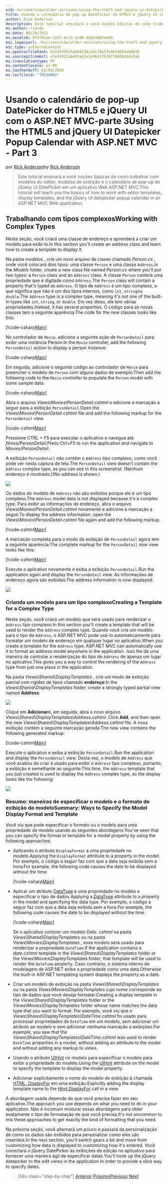 ```yaml
---
uid: mvc/overview/older-versions/using-the-html5-and-jquery-ui-datepicker-popup-calendar-with-aspnet-mvc/using-the-html5-and-jquery-ui-datepicker-popup-calendar-with-aspnet-mvc-part-3
title: Usando o calendário de pop-up DatePicker do HTML5 e jQuery UI com o ASP.NET MVC-parte 3 | Microsoft Docs
author: Rick-Anderson
description: Este tutorial ensinará a você noções básicas de como trabalhar com modelos do editor, modelos de exibição e o calendário de pop-up do jQuery UI DatePicker em um ASP.NET MV...
ms.author: riande
ms.date: 08/29/2011
ms.assetid: 8f5f91ae-12d7-4cf3-ac09-4bb53d07ee60
msc.legacyurl: /mvc/overview/older-versions/using-the-html5-and-jquery-ui-datepicker-popup-calendar-with-aspnet-mvc/using-the-html5-and-jquery-ui-datepicker-popup-calendar-with-aspnet-mvc-part-3
msc.type: authoredcontent
ms.openlocfilehash: b3249397e54e64538c4dc78e5fe8b94656e8962b
ms.sourcegitcommit: e7e91932a6e91a63e2e46417626f39d6b244a3ab
ms.translationtype: MT
ms.contentlocale: pt-BR
ms.lasthandoff: 03/06/2020
ms.locfileid: "78538902"
---
```

# <a name="using-the-html5-and-jquery-ui-datepicker-popup-calendar-with-aspnet-mvc---part-3"></a><span data-ttu-id="0b17a-103">Usando o calendário de pop-up DatePicker do HTML5 e jQuery UI com o ASP.NET MVC-parte 3</span><span class="sxs-lookup"><span data-stu-id="0b17a-103">Using the HTML5 and jQuery UI Datepicker Popup Calendar with ASP.NET MVC - Part 3</span></span>

<span data-ttu-id="0b17a-104">por [Rick Anderson](https://twitter.com/RickAndMSFT)</span><span class="sxs-lookup"><span data-stu-id="0b17a-104">by [Rick Anderson](https://twitter.com/RickAndMSFT)</span></span>

> <span data-ttu-id="0b17a-105">Este tutorial ensinará a você noções básicas de como trabalhar com modelos do editor, modelos de exibição e o calendário de pop-up do jQuery UI DatePicker em um aplicativo Web ASP.NET MVC.</span><span class="sxs-lookup"><span data-stu-id="0b17a-105">This tutorial will teach you the basics of how to work with editor templates, display templates, and the jQuery UI datepicker popup calendar in an ASP.NET MVC Web application.</span></span>

## <a name="working-with-complex-types"></a><span data-ttu-id="0b17a-106">Trabalhando com tipos complexos</span><span class="sxs-lookup"><span data-stu-id="0b17a-106">Working with Complex Types</span></span>

<span data-ttu-id="0b17a-107">Nesta seção, você criará uma classe de endereço e aprenderá a criar um modelo para exibi-lo.</span><span class="sxs-lookup"><span data-stu-id="0b17a-107">In this section you'll create an address class and learn how to create a template to display it.</span></span>

<span data-ttu-id="0b17a-108">Na pasta *modelos* , crie um novo arquivo de classe chamado *Person.cs* , onde você colocará dois tipos: uma classe `Person` e uma classe `Address`.</span><span class="sxs-lookup"><span data-stu-id="0b17a-108">In the *Models* folder, create a new class file named *Person.cs* where you'll put two types: a `Person` class and an `Address` class.</span></span> <span data-ttu-id="0b17a-109">A classe `Person` conterá uma propriedade que é digitada como `Address`.</span><span class="sxs-lookup"><span data-stu-id="0b17a-109">The `Person` class will contain a property that's typed as `Address`.</span></span> <span data-ttu-id="0b17a-110">O tipo de `Address` é um tipo complexo, o que significa que não é um dos tipos internos, como `int`, `string`ou `double`.</span><span class="sxs-lookup"><span data-stu-id="0b17a-110">The `Address` type is a complex type, meaning it's not one of the built-in types like `int`, `string`, or `double`.</span></span> <span data-ttu-id="0b17a-111">Em vez disso, ele tem várias propriedades.</span><span class="sxs-lookup"><span data-stu-id="0b17a-111">Instead, it has several properties.</span></span> <span data-ttu-id="0b17a-112">O código para as novas classes tem a seguinte aparência:</span><span class="sxs-lookup"><span data-stu-id="0b17a-112">The code for the new classes looks like this:</span></span>

[!code-csharp[Main](using-the-html5-and-jquery-ui-datepicker-popup-calendar-with-aspnet-mvc-part-3/samples/sample1.cs)]

<span data-ttu-id="0b17a-113">No controlador de `Movie`, adicione a seguinte ação de `PersonDetail` para exibir uma instância Person:</span><span class="sxs-lookup"><span data-stu-id="0b17a-113">In the `Movie` controller, add the following `PersonDetail` action to display a person instance:</span></span>

[!code-csharp[Main](using-the-html5-and-jquery-ui-datepicker-popup-calendar-with-aspnet-mvc-part-3/samples/sample2.cs)]

<span data-ttu-id="0b17a-114">Em seguida, adicione o seguinte código ao controlador de `Movie` para preencher o modelo de `Person` com alguns dados de exemplo:</span><span class="sxs-lookup"><span data-stu-id="0b17a-114">Then add the following code to the `Movie` controller to populate the `Person` model with some sample data:</span></span>

[!code-csharp[Main](using-the-html5-and-jquery-ui-datepicker-popup-calendar-with-aspnet-mvc-part-3/samples/sample3.cs)]

<span data-ttu-id="0b17a-115">Abra o arquivo *Views\Movies\PersonDetail.cshtml* e adicione a marcação a seguir para a exibição `PersonDetail`.</span><span class="sxs-lookup"><span data-stu-id="0b17a-115">Open the *Views\Movies\PersonDetail.cshtml* file and add the following markup for the `PersonDetail` view.</span></span>

[!code-cshtml[Main](using-the-html5-and-jquery-ui-datepicker-popup-calendar-with-aspnet-mvc-part-3/samples/sample4.cshtml)]

<span data-ttu-id="0b17a-116">Pressione CTRL + F5 para executar o aplicativo e navegue até *filmes/PersonDetail*.</span><span class="sxs-lookup"><span data-stu-id="0b17a-116">Press Ctrl+F5 to run the application and navigate to *Movies/PersonDetail*.</span></span>

<span data-ttu-id="0b17a-117">A exibição `PersonDetail` não contém o `Address` tipo complexo, como você pode ver nesta captura de tela.</span><span class="sxs-lookup"><span data-stu-id="0b17a-117">The `PersonDetail` view doesn't contain the `Address` complex type, as you can see in this screenshot.</span></span> <span data-ttu-id="0b17a-118">(Nenhum endereço é mostrado.)</span><span class="sxs-lookup"><span data-stu-id="0b17a-118">(No address is shown.)</span></span>

![](using-the-html5-and-jquery-ui-datepicker-popup-calendar-with-aspnet-mvc-part-3/_static/image1.png)

<span data-ttu-id="0b17a-119">Os dados do modelo de `Address` não são exibidos porque ele é um tipo complexo.</span><span class="sxs-lookup"><span data-stu-id="0b17a-119">The `Address` model data is not displayed because it's a complex type.</span></span> <span data-ttu-id="0b17a-120">Para exibir as informações de endereço, abra o arquivo *Views\Movies\PersonDetail.cshtml* novamente e adicione a marcação a seguir.</span><span class="sxs-lookup"><span data-stu-id="0b17a-120">To display the address information, open the *Views\Movies\PersonDetail.cshtml* file again and add the following markup.</span></span>

[!code-cshtml[Main](using-the-html5-and-jquery-ui-datepicker-popup-calendar-with-aspnet-mvc-part-3/samples/sample5.cshtml)]

<span data-ttu-id="0b17a-121">A marcação completa para o modo de exibição de `PersonDetail` agora tem a seguinte aparência:</span><span class="sxs-lookup"><span data-stu-id="0b17a-121">The complete markup for the `PersonDetail` now view looks like this:</span></span>

[!code-cshtml[Main](using-the-html5-and-jquery-ui-datepicker-popup-calendar-with-aspnet-mvc-part-3/samples/sample6.cshtml)]

<span data-ttu-id="0b17a-122">Execute o aplicativo novamente e exiba a exibição `PersonDetail`.</span><span class="sxs-lookup"><span data-stu-id="0b17a-122">Run the application again and display the `PersonDetail` view.</span></span> <span data-ttu-id="0b17a-123">As informações de endereço agora são exibidas:</span><span class="sxs-lookup"><span data-stu-id="0b17a-123">The address information is now displayed:</span></span>

![](using-the-html5-and-jquery-ui-datepicker-popup-calendar-with-aspnet-mvc-part-3/_static/image2.png)

### <a name="creating-a-template-for-a-complex-type"></a><span data-ttu-id="0b17a-124">Criando um modelo para um tipo complexo</span><span class="sxs-lookup"><span data-stu-id="0b17a-124">Creating a Template for a Complex Type</span></span>

<span data-ttu-id="0b17a-125">Nesta seção, você criará um modelo que será usado para renderizar o `Address` tipo complexo.</span><span class="sxs-lookup"><span data-stu-id="0b17a-125">In this section you'll create a template that will be used to render the `Address` complex type.</span></span> <span data-ttu-id="0b17a-126">Quando você cria um modelo para o tipo de `Address`, o ASP.NET MVC pode usá-lo automaticamente para formatar um modelo de endereço em qualquer lugar no aplicativo.</span><span class="sxs-lookup"><span data-stu-id="0b17a-126">When you create a template for the `Address` type, ASP.NET MVC can automatically use it to format an address model anywhere in the application.</span></span> <span data-ttu-id="0b17a-127">Isso lhe dá uma maneira de controlar a renderização do tipo de `Address` de apenas um lugar no aplicativo.</span><span class="sxs-lookup"><span data-stu-id="0b17a-127">This gives you a way to control the rendering of the `Address` type from just one place in the application.</span></span>

<span data-ttu-id="0b17a-128">Na pasta *Views\Shared\DisplayTemplates* , crie um modo de exibição parcial com rigidez de tipos chamado **endereço**:</span><span class="sxs-lookup"><span data-stu-id="0b17a-128">In the *Views\Shared\DisplayTemplates* folder, create a strongly typed partial view named **Address**:</span></span>

![](using-the-html5-and-jquery-ui-datepicker-popup-calendar-with-aspnet-mvc-part-3/_static/image3.png)

<span data-ttu-id="0b17a-129">Clique em **Adicionar**e, em seguida, abra o novo arquivo *Views\Shared\DisplayTemplates\Address.cshtml* .</span><span class="sxs-lookup"><span data-stu-id="0b17a-129">Click **Add**, and then open the new *Views\Shared\DisplayTemplates\Address.cshtml* file.</span></span> <span data-ttu-id="0b17a-130">A nova exibição contém a seguinte marcação gerada:</span><span class="sxs-lookup"><span data-stu-id="0b17a-130">The new view contains the following generated markup:</span></span>

[!code-cshtml[Main](using-the-html5-and-jquery-ui-datepicker-popup-calendar-with-aspnet-mvc-part-3/samples/sample7.cshtml)]

<span data-ttu-id="0b17a-131">Execute o aplicativo e exiba a exibição `PersonDetail`.</span><span class="sxs-lookup"><span data-stu-id="0b17a-131">Run the application and display the `PersonDetail` view.</span></span> <span data-ttu-id="0b17a-132">Desta vez, o modelo de `Address` que você acabou de criar é usado para exibir o `Address` tipo complexo, portanto, a exibição é semelhante ao seguinte:</span><span class="sxs-lookup"><span data-stu-id="0b17a-132">This time, the `Address` template that you just created is used to display the `Address` complex type, so the display looks like the following:</span></span>

![](using-the-html5-and-jquery-ui-datepicker-popup-calendar-with-aspnet-mvc-part-3/_static/image4.png)

### <a name="summary-ways-to-specify-the-model-display-format-and-template"></a><span data-ttu-id="0b17a-133">Resumo: maneiras de especificar o modelo e o formato de exibição do modelo</span><span class="sxs-lookup"><span data-stu-id="0b17a-133">Summary: Ways to Specify the Model Display Format and Template</span></span>

<span data-ttu-id="0b17a-134">Você viu que pode especificar o formato ou o modelo para uma propriedade de modelo usando as seguintes abordagens:</span><span class="sxs-lookup"><span data-stu-id="0b17a-134">You've seen that you can specify the format or template for a model property by using the following approaches:</span></span>

- <span data-ttu-id="0b17a-135">Aplicando o atributo `DisplayFormat` a uma propriedade no modelo.</span><span class="sxs-lookup"><span data-stu-id="0b17a-135">Applying the `DisplayFormat` attribute to a property in the model.</span></span> <span data-ttu-id="0b17a-136">Por exemplo, o código a seguir faz com que a data seja exibida sem a hora:</span><span class="sxs-lookup"><span data-stu-id="0b17a-136">For example, the following code causes the date to be displayed without the time:</span></span>

    [!code-csharp[Main](using-the-html5-and-jquery-ui-datepicker-popup-calendar-with-aspnet-mvc-part-3/samples/sample8.cs)]
- <span data-ttu-id="0b17a-137">Aplicar um atributo [DataType](https://msdn.microsoft.com/library/system.componentmodel.dataannotations.datatype.aspx) a uma propriedade no modelo e especificar o tipo de dados.</span><span class="sxs-lookup"><span data-stu-id="0b17a-137">Applying a [DataType](https://msdn.microsoft.com/library/system.componentmodel.dataannotations.datatype.aspx) attribute to a property in the model and specifying the data type.</span></span> <span data-ttu-id="0b17a-138">Por exemplo, o código a seguir faz com que a data seja exibida sem a hora.</span><span class="sxs-lookup"><span data-stu-id="0b17a-138">For example, the following code causes the date to be displayed without the time.</span></span>

    [!code-csharp[Main](using-the-html5-and-jquery-ui-datepicker-popup-calendar-with-aspnet-mvc-part-3/samples/sample9.cs)]

    <span data-ttu-id="0b17a-139">Se o aplicativo contiver um modelo *Date. cshtml* na pasta *Views\Shared\DisplayTemplates* ou na pasta *Views\Movies\DisplayTemplates* , esse modelo será usado para renderizar a propriedade `DateTime`.</span><span class="sxs-lookup"><span data-stu-id="0b17a-139">If the application contains a *date.cshtml* template in the *Views\Shared\DisplayTemplates* folder or the *Views\Movies\DisplayTemplates* folder, that template will be used to render the `DateTime` property.</span></span> <span data-ttu-id="0b17a-140">Caso contrário, o sistema interno de modelagem de ASP.NET exibe a propriedade como uma data.</span><span class="sxs-lookup"><span data-stu-id="0b17a-140">Otherwise the built-in ASP.NET templating system displays the property as a date.</span></span>
- <span data-ttu-id="0b17a-141">Criar um modelo de exibição na pasta *Views\Shared\DisplayTemplates* ou na pasta *Views\Movies\DisplayTemplates* cujo nome corresponde ao tipo de dados que você deseja formatar.</span><span class="sxs-lookup"><span data-stu-id="0b17a-141">Creating a display template in the *Views\Shared\DisplayTemplates* folder or the *Views\Movies\DisplayTemplates* folder whose name matches the data type that you want to format.</span></span> <span data-ttu-id="0b17a-142">Por exemplo, você viu que o *Views\Shared\DisplayTemplates\DateTime.cshtml* foi usado para processar propriedades de `DateTime` em um modelo, sem adicionar um atributo ao modelo e sem adicionar nenhuma marcação a exibições.</span><span class="sxs-lookup"><span data-stu-id="0b17a-142">For example, you saw that the *Views\Shared\DisplayTemplates\DateTime.cshtml* was used to render `DateTime` properties in a model, without adding an attribute to the model and without adding any markup to views.</span></span>
- <span data-ttu-id="0b17a-143">Usando o atributo [UIHint](https://msdn.microsoft.com/library/system.componentmodel.dataannotations.uihintattribute.uihint.aspx) no modelo para especificar o modelo para exibir a propriedade do modelo.</span><span class="sxs-lookup"><span data-stu-id="0b17a-143">Using the [UIHint](https://msdn.microsoft.com/library/system.componentmodel.dataannotations.uihintattribute.uihint.aspx) attribute on the model to specify the template to display the model property.</span></span>
- <span data-ttu-id="0b17a-144">Adicionar explicitamente o nome do modelo de exibição à chamada [HTML. DisplayFor](https://msdn.microsoft.com/library/ee407420.aspx) em uma exibição.</span><span class="sxs-lookup"><span data-stu-id="0b17a-144">Explicitly adding the display template name to the [Html.DisplayFor](https://msdn.microsoft.com/library/ee407420.aspx) call in a view.</span></span>

<span data-ttu-id="0b17a-145">A abordagem usada depende do que você precisa fazer em seu aplicativo.</span><span class="sxs-lookup"><span data-stu-id="0b17a-145">The approach you use depends on what you need to do in your application.</span></span> <span data-ttu-id="0b17a-146">Não é incomum misturar essas abordagens para obter exatamente o tipo de formatação de que você precisa.</span><span class="sxs-lookup"><span data-stu-id="0b17a-146">It's not uncommon to mix these approaches to get exactly the kind of formatting that you need.</span></span>

<span data-ttu-id="0b17a-147">Na próxima seção, você alternará um pouco e passará da personalização de como os dados são exibidos para personalizar como eles são inseridos.</span><span class="sxs-lookup"><span data-stu-id="0b17a-147">In the next section, you'll switch gears a bit and move from customizing how data is displayed to customizing how it's entered.</span></span> <span data-ttu-id="0b17a-148">Você conectará o jQuery DatePicker às exibições de edição no aplicativo para fornecer uma maneira ágil de especificar datas.</span><span class="sxs-lookup"><span data-stu-id="0b17a-148">You'll hook up the jQuery datepicker to the edit views in the application in order to provide a slick way to specify dates.</span></span>

> [!div class="step-by-step"]
> <span data-ttu-id="0b17a-149">[Anterior](using-the-html5-and-jquery-ui-datepicker-popup-calendar-with-aspnet-mvc-part-2.md)
> [Próximo](using-the-html5-and-jquery-ui-datepicker-popup-calendar-with-aspnet-mvc-part-4.md)</span><span class="sxs-lookup"><span data-stu-id="0b17a-149">[Previous](using-the-html5-and-jquery-ui-datepicker-popup-calendar-with-aspnet-mvc-part-2.md)
[Next](using-the-html5-and-jquery-ui-datepicker-popup-calendar-with-aspnet-mvc-part-4.md)</span></span>

